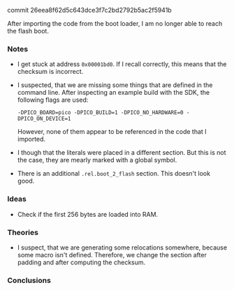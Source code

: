 commit 26eea8f62d5c643dce3f7c2bd2792b5ac2f5941b

After importing the code from the boot loader, I am no longer able to reach the flash boot.

### Notes

-   I get stuck at address `0x00001bd0`.
    If I recall correctly, this means that the checksum is incorrect.

-   I suspected, that we are missing some things that are defined in the command line.
    After inspecting an example build with the SDK, the following flags are used:

    ```none
    -DPICO_BOARD=pico -DPICO_BUILD=1 -DPICO_NO_HARDWARE=0 -DPICO_ON_DEVICE=1
    ```

    However, none of them appear to be referenced in the code that I imported.

-   I though that the literals were placed in a different section.
    But this is not the case, they are mearly marked with a global symbol.

-   There is an additional `.rel.boot_2_flash` section.
    This doesn't look good.

### Ideas

-   Check if the first 256 bytes are loaded into RAM.

### Theories

-   I suspect, that we are generating some relocations somewhere, because some macro isn't defined.
    Therefore, we change the section after padding and after computing the checksum.

### Conclusions
